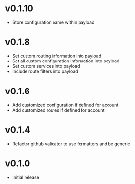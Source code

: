 # v0.1.10
* Store configuration name within payload

# v0.1.8
* Set custom routing information into payload
* Set all custom configuration information into payload
* Set custom services into payload
* Include route filters into payload

# v0.1.6
* Add customized configuration if defined for account
* Add customized routes if defined for account

# v0.1.4
* Refactor github validator to use formatters and be generic

# v0.1.0
* Initial release
